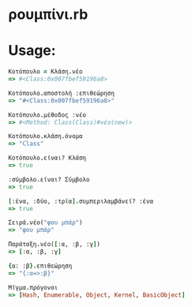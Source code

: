 # ρουμπίνι.rb


# Usage:


```ruby
Κοτόπουλο = Κλάση.νέο
=> #<Class:0x007fbef59196a8> 
```

```ruby
Κοτόπουλο.αποστολή :επιθεώρηση
=> "#<Class:0x007fbef59196a8>" 
```

```ruby
Κοτόπουλο.μέθοδος :νέο
=> #<Method: Class(Class)#νέο(new)> 
```
 
```ruby
Κοτόπουλο.κλάση.όνομα
=> "Class"
```

```ruby
Κοτόπουλο.είναι? Κλάση
=> true 
```

```ruby
:σύμβολο.είναι? Σύμβολο
=> true 
```

```ruby
[:ένα, :δύο, :τρία].συμπεριλαμβάνεί? :ένα
=> true 
```

```ruby
Σειρά.νέο("φου μπάρ")
=> "φου μπάρ"
```

```ruby
Παράταξη.νέο([:α, :β, :γ])
=> [:α, :β, :γ] 
```

```ruby
{α: :β}.επιθεώρηση
=> "{:α=>:β}" 
```

```ruby
Μίγμα.πρόγονοι
=> [Hash, Enumerable, Object, Kernel, BasicObject]
```
